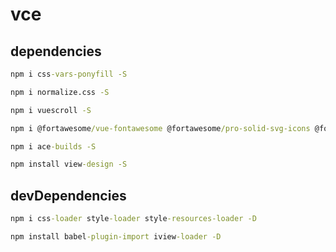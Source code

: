 # vce

## dependencies

```cmd
npm i css-vars-ponyfill -S
```

```cmd
npm i normalize.css -S
```

```cmd
npm i vuescroll -S
```

```cmd
npm i @fortawesome/vue-fontawesome @fortawesome/pro-solid-svg-icons @fortawesome/pro-regular-svg-icons @fortawesome/pro-light-svg-icons @fortawesome/free-solid-svg-icons @fortawesome/free-regular-svg-icons @fortawesome/free-brands-svg-icons @fortawesome/fontawesome-svg-core -S
```

```cmd
npm i ace-builds -S
```

```cmd
npm install view-design -S
```

## devDependencies

```cmd
npm i css-loader style-loader style-resources-loader -D
```

```cmd
npm install babel-plugin-import iview-loader -D
```
